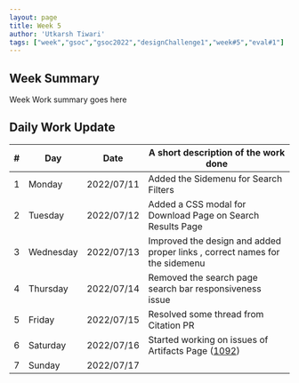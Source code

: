 ```yaml
---
layout: page
title: Week 5
author: 'Utkarsh Tiwari'
tags: ["week","gsoc","gsoc2022","designChallenge1","week#5","eval#1"]
---
```


## Week Summary

Week Work summary goes here 

## Daily Work Update

|\#|Day|Date|A short description of the work done|  
|---	|---	|---	|---	|  
|1   	| Monday 	|   2022/07/11	| Added the Sidemenu for Search Filters |  
|2   	| Tuesday  	|   2022/07/12	| Added a CSS modal for Download Page on Search Results Page|  
|3   	| Wednesday |  2022/07/13 	| Improved the design and added proper links , correct names for the sidemenu |
|4   	| Thursday  |   2022/07/14	| Removed the search page search bar responsiveness issue |
|5   	| Friday  	|   2022/07/15	| Resolved some thread from Citation PR |
|6   	| Saturday  |  2022/07/16	| Started working on issues of Artifacts Page ([1092](https://gitlab.com/cdli/framework/-/issues/1092))|
|7   	| Sunday  	|   2022/07/17	|  |  
